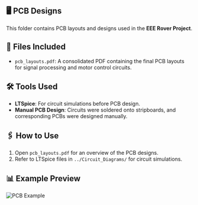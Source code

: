 ## 🖥️ PCB Designs

This folder contains PCB layouts and designs used in the **EEE Rover Project**. 

## 📂 Files Included
- `pcb_layouts.pdf`: A consolidated PDF containing the final PCB layouts for signal processing and motor control circuits.

## 🛠️ Tools Used
- **LTSpice**: For circuit simulations before PCB design.
- **Manual PCB Design**: Circuits were soldered onto stripboards, and corresponding PCBs were designed manually.

## 🖇️ How to Use
1. Open `pcb_layouts.pdf` for an overview of the PCB designs.
2. Refer to LTSpice files in `../Circuit_Diagrams/` for circuit simulations.

## 📊 Example Preview
![PCB Example](../Images/pcb_example.png)

